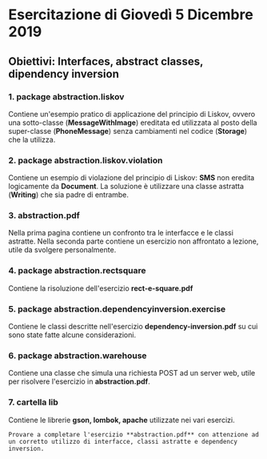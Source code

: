 # Esercitazione di Giovedì 5 Dicembre 2019

## Obiettivi: Interfaces, abstract classes, dipendency inversion

### 1. package abstraction.liskov
Contiene un'esempio pratico di applicazione del principio di Liskov, ovvero una sotto-classe (**MessageWithImage**) ereditata ed utilizzata al posto della super-classe (**PhoneMessage**) senza cambiamenti nel codice (**Storage**) che la utilizza.

### 2. package abstraction.liskov.violation
Contiene un esempio di violazione del principio di Liskov: **SMS** non eredita logicamente da **Document**.
La soluzione è utilizzare una classe astratta (**Writing**) che sia padre di entrambe.

### 3. abstraction.pdf
Nella prima pagina contiene un confronto tra le interfacce e le classi astratte.
Nella seconda parte contiene un esercizio non affrontato a lezione, utile da svolgere personalmente.

### 4. package abstraction.rectsquare
Contiene la risoluzione dell'esercizio **rect-e-square.pdf**

### 5. package abstraction.dependencyinversion.exercise
Contiene le classi descritte nell'esercizio **dependency-inversion.pdf** su cui sono state fatte alcune considerazioni.

### 6. package abstraction.warehouse
Contiene una classe che simula una richiesta POST ad un server web, utile per risolvere l'esercizio in **abstraction.pdf**.

### 7. cartella lib
Contiene le librerie **gson, lombok, apache** utilizzate nei vari esercizi.

```
Provare a completare l'esercizio **abstraction.pdf** con attenzione ad un corretto utilizzo di interfacce, classi astratte e dependency inversion.
```
